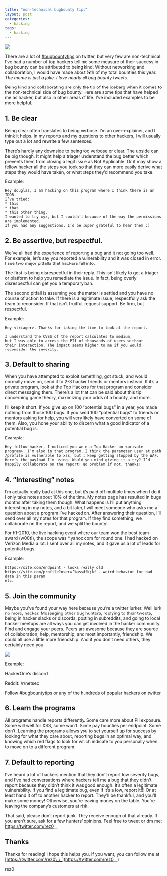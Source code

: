 ```yaml
---
title: "non-technical bugbounty tips"
layout: post
categories:
  - hacking
tags:
  - hacking
---
```


<img src="https://i.pinimg.com/originals/24/ae/51/24ae51a74dc129549d1c2b69b6415c1f.jpg">

There are a lot of [#bugbountytips](https://twitter.com/hashtag/bugbountytips) on twitter, but very few are non-technical. I’ve had a number of top hackers tell me some measure of their success in bug bounty can be attributed to being kind. Without networking and collaboration, I would have made about ¼th of my total bounties this year. *The meme is just a joke. I love nearly all bug bounty tweets.*

Being kind and collaborating are only the tip of the iceberg when it comes to the non-technical side of bug bounty. Here are some tips that have helped me as hacker, but also in other areas of life. I’ve included examples to be more helpful.

## 1. Be clear 
Being clear often translates to being verbose. I’m an over-explainer, and I think it helps. In my reports and my questions to other hackers, I will usually type out a lot and rewrite a few sentences. 

There’s hardly any downside to being too verbose or clear. The upside can be big though. It might help a triager understand the bug better which prevents them from closing a legit issue as Not Applicable. Or it may show a fellow hacker all the steps you took so that they can more easily derive what steps they would have taken, or what steps they’d recommend you take.

Example:
```
Hey douglas, I am hacking on this program where I think there is an IDOR. 
I’ve tried:
* this
* that
* this other thing. 
I wanted to try xyz, but I couldn’t because of the way the permissions are implemented. 
If you had any suggestions, I’d be super grateful to hear them :)
```

## 2. Be assertive, but respectful. 
We’ve all had the experience of reporting a bug and it not going too well. For example, let’s say you reported a vulnerability and it was closed in error. I see two major pitfalls that hackers fall into. 

The first is being disrespectful in their reply. This isn’t likely to get a triager or platform to help you remediate the issue. In fact, being overly disrespectful can get you a temporary ban. 

The second pitfall is assuming you the matter is settled and you have no course of action to take. If there is a legitimate issue, respectfully ask the team to reconsider. If that isn’t fruitful, request support. Be firm, but respectful. 


Example:
``` 
Hey <triager>. Thanks for taking the time to look at the report. 

I understand the CVSS of the report calculates to medium, 
but I was able to access the PII of thousands of users without 
their interaction. The impact seems higher to me if you would 
reconsider the severity.
```
## 3. Default to sharing
When you have attempted to exploit something, got stuck, and would normally move on, send it to 2-3 hacker friends or mentors instead. If it’s a private program, look at the Top Hackers for that program and consider direct messaging them. There’s a lot that can be said about this tip concerning game theory, maximizing your odds of a bounty, and more. 

I’ll keep it short. If you give up on 100 “potential bugs” in a year, you made nothing from those 100 bugs. If you send 100 “potential bugs” to friends or mentors asking for help, you will very likely have converted on some of them. Also, you hone your ability to discern what a good indicator of a potential bug is.

Example:
```
Hey fellow hacker, I noticed you were a Top Hacker on <private program>. I’m also in that program. I think the parameter user at path /profile is vulnerable to xss, but I keep getting stopped by the WAF. Here’s the payload I’m using. Would you mind giving it a try? I’d happily collaborate on the report! No problem if not, thanks!
```

## 4. “Interesting” notes
I’m actually really bad at this one, but it’s paid off multiple times when I do it. I only take notes about 10% of the time. My notes page has resulted in bugs months after taking them though. What happens is I’ll put anything interesting in my notes, and a bit later, I will meet someone who asks me a question about a program I’ve hacked on. After answering their question, I’ll send over all my notes for that program. If they find something, we collaborate on the report, and we split the bounty! 

For h1-2010, the live hacking event where our team won the best team award (w00t!), the scope was *.yahoo.com for round one. I had hacked on Verizon Media a lot. I sent over all my notes, and it gave us a lot of leads for potential bugs. 

Example:
```
https://site.com/endpoint - looks really old
https://site.com/profile?user=’%assdfkjkf - weird behavior for bad data in this param
etc.
```

## 5. Join the community
Maybe you’ve found your way here because you’re a twitter lurker. Well lurk no more, hacker. Messaging other bug hunters, replying to their tweets, being in hacker slacks or discords, posting in subreddits, and going to local hacker meetups are all ways you can get involved in the hacker community. Find and engage your peers. Peers are awesome because they are source of collaboration, help, mentorship, and most importantly, friendship. We could all use a little more friendship. And if you don’t need others, they certainly need you. 

<img src="https://i.pinimg.com/originals/24/ae/51/24ae51a74dc129549d1c2b69b6415c1f.jpg">

Example:

HackerOne’s discord

Reddit: /r/netsec

Follow #bugbountytips or any of the hundreds of popular hackers on twitter

## 6. Learn the programs
All programs handle reports differently. Some care more about PII exposure. Some will well for XSS, some won’t. Some pay bounties per endpoint. Some don’t. Learning the programs allows you to set yourself up for success by looking for what they care about, reporting bugs in an optimal way, and knowing which red flags to look for which indicate to you personally when to move on to a different program.

## 7. Default to reporting
I’ve heard a lot of hackers mention that they don’t report low severity bugs, and I’ve had conversations where hackers tell me a bug that they didn’t report because they didn’t think it was good enough. It’s often a legitimate vulnerability. If you find a legitimate bug, even if it’s a low, report it!!! Or at least hand it off to another hacker to report. They’ll be thankful, and you’ll make some money! Otherwise, you’re leaving money on the table. You’re leaving the company’s customers at risk. 

That said, please don’t report junk. They receive enough of that already. If you aren’t sure, ask for a few hunters’ opinions. Feel free to tweet or dm me: https://twitter.com/rez0__

## Thanks
Thanks for reading! I hope this helps you. If you want, you can follow me at [https://twitter.com/rez0\_\_](https://twitter.com/rez0__) 

rez0
